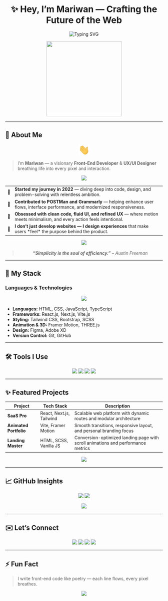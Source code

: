 <h1 align="center">✨ Hey, I’m Mariwan — Crafting the Future of the Web</h1>

<p align="center">
  <img src="https://readme-typing-svg.demolab.com?font=Fira+Code&pause=1200&center=true&vCenter=true&width=460&lines=Front-End+Engineer+%7C+UI%2FUX+Designer;React+%7C+Next.js+%7C+Framer+Motion+%7C+Vite;Transforming+ideas+into+reality" alt="Typing SVG" />
</p>

<p align="center">
  <img src="https://media.giphy.com/media/xT0xeJpnrWC4XWblEk/giphy.gif" width="240" height="240" />
</p>

---

## 🚀 About Me

<div align="center">
  <img src="https://raw.githubusercontent.com/ABSphreak/ABSphreak/master/gifs/Hi.gif" width="35px" />
</div>

> I’m **Mariwan** — a visionary **Front-End Developer** & **UX/UI Designer** breathing life into every pixel and interaction.

<p align="center">
  <img src="https://media.giphy.com/media/kH6CqYiquZawmU1HI6/giphy.gif" width="250" />
</p>

<table>
  <tr>
    <td>🌱</td>
    <td><strong>Started my journey in 2022</strong> — diving deep into code, design, and problem-solving with relentless ambition.</td>
  </tr>
  <tr>
    <td>🚀</td>
    <td><strong>Contributed to POSTMan and Grammarly</strong> — helping enhance user flows, interface performance, and modernized responsiveness.</td>
  </tr>
  <tr>
    <td>🎯</td>
    <td><strong>Obsessed with clean code, fluid UI, and refined UX</strong> — where motion meets minimalism, and every action feels intentional.</td>
  </tr>
  <tr>
    <td>🎨</td>
    <td><strong>I don’t just develop websites — I design experiences</strong> that make users *feel* the purpose behind the product.</td>
  </tr>
</table>

<p align="center">
  <img src="https://media.giphy.com/media/XIqCQx02E1U9W/giphy.gif" width="360" />
</p>

> <p align="center"><i><b>“Simplicity is the soul of efficiency.”</b> – Austin Freeman</i></p>

---

## 🧠 My Stack

### Languages & Technologies

<p align="center">
  <img src="https://skillicons.dev/icons?i=html,css,js,ts,react,nextjs,vite,tailwind,bootstrap,sass,framer,threejs,figma,github" />
</p>

- **Languages:** HTML, CSS, JavaScript, TypeScript  
- **Frameworks:** React.js, Next.js, Vite.js  
- **Styling:** Tailwind CSS, Bootstrap, SCSS  
- **Animation & 3D:** Framer Motion, THREE.js  
- **Design:** Figma, Adobe XD  
- **Version Control:** Git, GitHub  

---

## 🛠️ Tools I Use

<p align="center">
  <img src="https://img.shields.io/badge/Editor-VS%20Code-blue?logo=visualstudiocode&style=for-the-badge" />
  <img src="https://img.shields.io/badge/Design-Figma-critical?logo=figma&style=for-the-badge" />
  <img src="https://img.shields.io/badge/Terminal-Zsh-informational?logo=gnubash&style=for-the-badge" />
  <img src="https://img.shields.io/badge/Browser-Chrome-yellow?logo=googlechrome&style=for-the-badge" />
</p>

---

## ✨ Featured Projects

| Project | Tech Stack | Description |
|--------|------------|-------------|
| **SaaS Pro** | React, Next.js, Tailwind | Scalable web platform with dynamic routes and modular architecture |
| **Animated Portfolio** | Vite, Framer Motion | Smooth transitions, responsive layout, and personal branding focus |
| **Landing Master** | HTML, SCSS, Vanilla JS | Conversion-optimized landing page with scroll animations and performance metrics |

<p align="center">
  <img src="https://media.giphy.com/media/U3qYN8S0j3bpK/giphy.gif" width="300" />
</p>

---

## 📈 GitHub Insights

<p align="center">
  <img src="https://github-readme-stats.vercel.app/api?username=mariwan-dev&show_icons=true&theme=radical" height="160px"/>
  <img src="https://github-readme-stats.vercel.app/api/top-langs/?username=mariwan-dev&layout=compact&theme=radical" height="160px"/>
</p>

<p align="center">
  <img src="https://github-readme-streak-stats.herokuapp.com/?user=mariwan-dev&theme=radical" height="160px" />
</p>

---

## ✉️ Let’s Connect

<p align="center">
  <a href="mailto:tenaciousonly@gmail.com"><img src="https://img.shields.io/badge/Email-tenaciousonly@gmail.com-blue?style=for-the-badge&logo=gmail"></a>
  <a href="https://linkedin.com/in/mariwan" target="_blank"><img src="https://img.shields.io/badge/LinkedIn-Mariwan-blue?style=for-the-badge&logo=linkedin"></a>
  <a href="https://twitter.com/mariwan" target="_blank"><img src="https://img.shields.io/badge/Twitter-@mariwan-1DA1F2?style=for-the-badge&logo=twitter"></a>
  <a href="https://mariwan.dev" target="_blank"><img src="https://img.shields.io/badge/Website-mariwan.dev-informational?style=for-the-badge&logo=vercel"></a>
</p>

---

## ⚡ Fun Fact

> I write front-end code like poetry — each line flows, every pixel breathes.

<p align="center">
  <img src="https://media.giphy.com/media/l3vR1U6v7BHVjf42E/giphy.gif" width="220" />
</p>